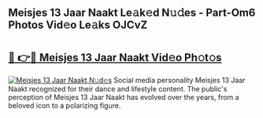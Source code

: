 ## Meisjes 13 Jaar Naakt Le𝚊k𝚎d N𝚞𝚍es - Part-Om6 Photos Vid𝚎o Le𝚊ks OJCvZ

# <h2><a href="http://fb833kh.evod.top/?m=Meisjes+13+Jaar+Naakt">🔗 👉🔴 Meisjes 13 Jaar Naakt Vid𝚎o Ph𝚘t𝚘s</a></h2>

[![Meisjes 13 Jaar Naakt N𝚞d𝚎s](https://i.imgur.com/8V9OHl7.gif)](http://fb833kh.evod.top/?m=Meisjes+13+Jaar+Naakt)
Social media personality Meisjes 13 Jaar Naakt recognized for their dance and lifestyle content. The public's perception of Meisjes 13 Jaar Naakt has evolved over the years, from a beloved icon to a polarizing figure. 
